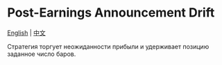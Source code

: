 # Post-Earnings Announcement Drift
[English](README.md) | [中文](README_cn.md)

Стратегия торгует неожиданности прибыли и удерживает позицию заданное число баров.
